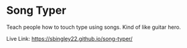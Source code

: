 # Song Typer

Teach people how to touch type using songs. Kind of like guitar hero.

Live Link:
https://sbingley22.github.io/song-typer/
